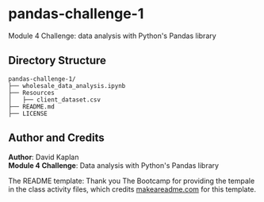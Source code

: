 # pandas-challenge-1
Module 4 Challenge: data analysis with Python's Pandas library

## Directory Structure
```
pandas-challenge-1/
├── wholesale_data_analysis.ipynb
├── Resources
│   ├── client_dataset.csv
├── README.md
├── LICENSE
```

## Author and Credits
**Author**: David Kaplan<br>
**Module 4 Challenge**: Data analysis with Python's Pandas library

The README template: Thank you The Bootcamp for providing the tempale in the class activity files, which credits [makeareadme.com](https://www.makeareadme.com/) for this template.

